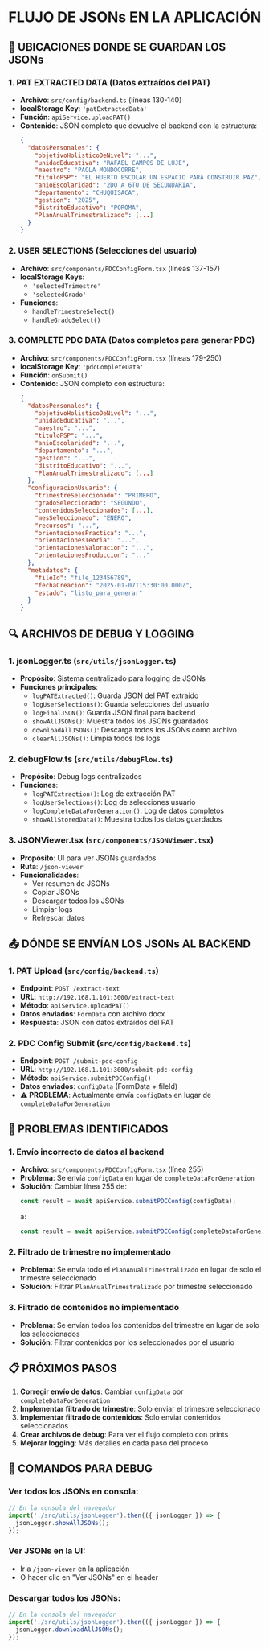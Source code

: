 # FLUJO DE JSONs EN LA APLICACIÓN

## 📍 UBICACIONES DONDE SE GUARDAN LOS JSONs

### 1. **PAT EXTRACTED DATA** (Datos extraídos del PAT)
- **Archivo**: `src/config/backend.ts` (líneas 130-140)
- **localStorage Key**: `'patExtractedData'`
- **Función**: `apiService.uploadPAT()`
- **Contenido**: JSON completo que devuelve el backend con la estructura:
  ```json
  {
    "datosPersonales": {
      "objetivoHolisticoDeNivel": "...",
      "unidadEducativa": "RAFAEL CAMPOS DE LUJE",
      "maestro": "PAOLA MONDOCORRE",
      "tituloPSP": "EL HUERTO ESCOLAR UN ESPACIO PARA CONSTRUIR PAZ",
      "anioEscolaridad": "2DO A 6TO DE SECUNDARIA",
      "departamento": "CHUQUISACA",
      "gestion": "2025",
      "distritoEducativo": "POROMA",
      "PlanAnualTrimestralizado": [...]
    }
  }
  ```

### 2. **USER SELECTIONS** (Selecciones del usuario)
- **Archivo**: `src/components/PDCConfigForm.tsx` (líneas 137-157)
- **localStorage Keys**: 
  - `'selectedTrimestre'`
  - `'selectedGrado'`
- **Funciones**: 
  - `handleTrimestreSelect()`
  - `handleGradoSelect()`

### 3. **COMPLETE PDC DATA** (Datos completos para generar PDC)
- **Archivo**: `src/components/PDCConfigForm.tsx` (líneas 179-250)
- **localStorage Key**: `'pdcCompleteData'`
- **Función**: `onSubmit()`
- **Contenido**: JSON completo con estructura:
  ```json
  {
    "datosPersonales": {
      "objetivoHolisticoDeNivel": "...",
      "unidadEducativa": "...",
      "maestro": "...",
      "tituloPSP": "...",
      "anioEscolaridad": "...",
      "departamento": "...",
      "gestion": "...",
      "distritoEducativo": "...",
      "PlanAnualTrimestralizado": [...]
    },
    "configuracionUsuario": {
      "trimestreSeleccionado": "PRIMERO",
      "gradoSeleccionado": "SEGUNDO",
      "contenidosSeleccionados": [...],
      "mesSeleccionado": "ENERO",
      "recursos": "...",
      "orientacionesPractica": "...",
      "orientacionesTeoria": "...",
      "orientacionesValoracion": "...",
      "orientacionesProduccion": "..."
    },
    "metadatos": {
      "fileId": "file_123456789",
      "fechaCreacion": "2025-01-07T15:30:00.000Z",
      "estado": "listo_para_generar"
    }
  }
  ```

## 🔍 ARCHIVOS DE DEBUG Y LOGGING

### 1. **jsonLogger.ts** (`src/utils/jsonLogger.ts`)
- **Propósito**: Sistema centralizado para logging de JSONs
- **Funciones principales**:
  - `logPATExtracted()`: Guarda JSON del PAT extraído
  - `logUserSelections()`: Guarda selecciones del usuario
  - `logFinalJSON()`: Guarda JSON final para backend
  - `showAllJSONs()`: Muestra todos los JSONs guardados
  - `downloadAllJSONs()`: Descarga todos los JSONs como archivo
  - `clearAllJSONs()`: Limpia todos los logs

### 2. **debugFlow.ts** (`src/utils/debugFlow.ts`)
- **Propósito**: Debug logs centralizados
- **Funciones**:
  - `logPATExtraction()`: Log de extracción PAT
  - `logUserSelections()`: Log de selecciones usuario
  - `logCompleteDataForGeneration()`: Log de datos completos
  - `showAllStoredData()`: Muestra todos los datos guardados

### 3. **JSONViewer.tsx** (`src/components/JSONViewer.tsx`)
- **Propósito**: UI para ver JSONs guardados
- **Ruta**: `/json-viewer`
- **Funcionalidades**:
  - Ver resumen de JSONs
  - Copiar JSONs
  - Descargar todos los JSONs
  - Limpiar logs
  - Refrescar datos

## 📤 DÓNDE SE ENVÍAN LOS JSONs AL BACKEND

### 1. **PAT Upload** (`src/config/backend.ts`)
- **Endpoint**: `POST /extract-text`
- **URL**: `http://192.168.1.101:3000/extract-text`
- **Método**: `apiService.uploadPAT()`
- **Datos enviados**: `FormData` con archivo docx
- **Respuesta**: JSON con datos extraídos del PAT

### 2. **PDC Config Submit** (`src/config/backend.ts`)
- **Endpoint**: `POST /submit-pdc-config`
- **URL**: `http://192.168.1.101:3000/submit-pdc-config`
- **Método**: `apiService.submitPDCConfig()`
- **Datos enviados**: `configData` (FormData + fileId)
- **⚠️ PROBLEMA**: Actualmente envía `configData` en lugar de `completeDataForGeneration`

## 🚨 PROBLEMAS IDENTIFICADOS

### 1. **Envío incorrecto de datos al backend**
- **Archivo**: `src/components/PDCConfigForm.tsx` (línea 255)
- **Problema**: Se envía `configData` en lugar de `completeDataForGeneration`
- **Solución**: Cambiar línea 255 de:
  ```typescript
  const result = await apiService.submitPDCConfig(configData);
  ```
  a:
  ```typescript
  const result = await apiService.submitPDCConfig(completeDataForGeneration);
  ```

### 2. **Filtrado de trimestre no implementado**
- **Problema**: Se envía todo el `PlanAnualTrimestralizado` en lugar de solo el trimestre seleccionado
- **Solución**: Filtrar `PlanAnualTrimestralizado` por trimestre seleccionado

### 3. **Filtrado de contenidos no implementado**
- **Problema**: Se envían todos los contenidos del trimestre en lugar de solo los seleccionados
- **Solución**: Filtrar contenidos por los seleccionados por el usuario

## 📋 PRÓXIMOS PASOS

1. **Corregir envío de datos**: Cambiar `configData` por `completeDataForGeneration`
2. **Implementar filtrado de trimestre**: Solo enviar el trimestre seleccionado
3. **Implementar filtrado de contenidos**: Solo enviar contenidos seleccionados
4. **Crear archivos de debug**: Para ver el flujo completo con prints
5. **Mejorar logging**: Más detalles en cada paso del proceso

## 🔧 COMANDOS PARA DEBUG

### Ver todos los JSONs en consola:
```javascript
// En la consola del navegador
import('./src/utils/jsonLogger').then(({ jsonLogger }) => {
  jsonLogger.showAllJSONs();
});
```

### Ver JSONs en la UI:
- Ir a `/json-viewer` en la aplicación
- O hacer clic en "Ver JSONs" en el header

### Descargar todos los JSONs:
```javascript
// En la consola del navegador
import('./src/utils/jsonLogger').then(({ jsonLogger }) => {
  jsonLogger.downloadAllJSONs();
});
```
